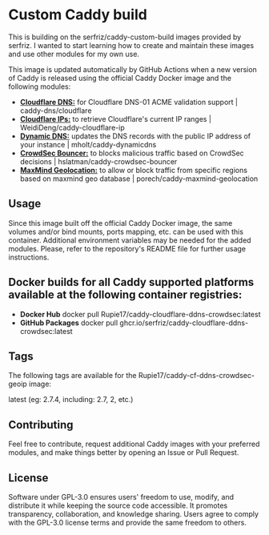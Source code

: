 # Custom Caddy build

This is building on the serfriz/caddy-custom-build images provided by serfriz. I wanted to start learning how to create and maintain these images and use other modules for my own use.

This image is updated automatically by GitHub Actions when a new version of Caddy is released using the official Caddy Docker image and the following modules:

- [**Cloudflare DNS:**](https://github.com/caddy-dns/cloudflare) for Cloudflare DNS-01 ACME validation support | caddy-dns/cloudflare 
- [**Cloudflare IPs:**](https://github.com/WeidiDeng/caddy-cloudflare-ip) to retrieve Cloudflare's current IP ranges | WeidiDeng/caddy-cloudflare-ip 
- [**Dynamic DNS:**](https://caddyserver.com/docs/modules/dynamic_dns) updates the DNS records with the public IP address of your instance | mholt/caddy-dynamicdns 
- [**CrowdSec Bouncer:**](https://github.com/hslatman/caddy-crowdsec-bouncer) to blocks malicious traffic based on CrowdSec decisions | hslatman/caddy-crowdsec-bouncer 
- [**MaxMind Geolocation:**](https://github.com/porech/caddy-maxmind-geolocation) to allow or block traffic from specific regions based on maxmind geo database | porech/caddy-maxmind-geolocation


## **Usage**

Since this image built off the official Caddy Docker image, the same volumes and/or bind mounts, ports mapping, etc. can be used with this container. 
Additional environment variables may be needed for the added modules. Please, refer to the repository's README file for further usage instructions.


## Docker builds for all Caddy supported platforms available at the following container registries:

- **Docker Hub** docker pull Rupie17/caddy-cloudflare-ddns-crowdsec:latest 
- **GitHub Packages** docker pull ghcr.io/serfriz/caddy-cloudflare-ddns-crowdsec:latest


## **Tags** 
The following tags are available for the Rupie17/caddy-cf-ddns-crowdsec-geoip image:

latest (eg: 2.7.4, including: 2.7, 2, etc.)


## **Contributing**
Feel free to contribute, request additional Caddy images with your preferred modules, and make things better by opening an Issue or Pull Request.


## **License**
Software under GPL-3.0 ensures users' freedom to use, modify, and distribute it while keeping the source code accessible. It promotes transparency, collaboration, and knowledge sharing. Users agree to comply with the GPL-3.0 license terms and provide the same freedom to others.
